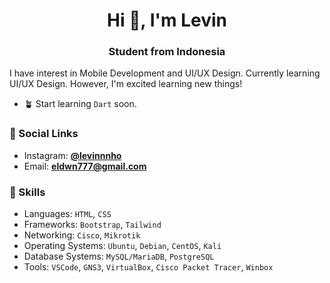 <h1 align="center">Hi 👋, I'm Levin</h1>
<h3 align="center">Student from Indonesia</h3>

I have interest in Mobile Development and UI/UX Design. Currently learning UI/UX Design. However, I'm excited learning new things!

* :potted_plant: Start learning `Dart` soon.

### :leaves: Social Links
* Instagram: [**@levinnnho**](https://www.instagram.com/levinnnho/)
* Email: [**eldwn777@gmail.com**](mailto:eldwn777@gmail.com)

### :deciduous_tree: Skills
* Languages: `HTML`, `CSS`
* Frameworks: `Bootstrap`, `Tailwind`
* Networking: `Cisco`, `Mikrotik`
* Operating Systems: `Ubuntu`, `Debian`, `CentOS`, `Kali`
* Database Systems: `MySQL/MariaDB`, `PostgreSQL`
* Tools: `VSCode`, `GNS3`, `VirtualBox`, `Cisco Packet Tracer`, `Winbox`
